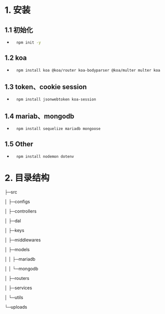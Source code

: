 # 1. 安装

## 1.1 初始化

* ```bash
    npm init -y
    ```

## 1.2 koa

* ```bash
    npm install koa @koa/router koa-bodyparser @koa/multer multer koa-static
    ```

## 1.3 token、cookie session

* ```bash
    npm install jsonwebtoken koa-session
    ```

## 1.4 mariab、mongodb

* ```bash
    npm install sequelize mariadb mongoose
    ```

## 1.5 Other

* ```bash
    npm install nodemon dotenv
    ```

# 2. 目录结构

├─src

│  ├─configs

│  ├─controllers

│  ├─dal

│  ├─keys

│  ├─middlewares

│  ├─models

│  │  ├─mariadb

│  │  └─mongodb

│  ├─routers

│  ├─services

│  └─utils

└─uploads

